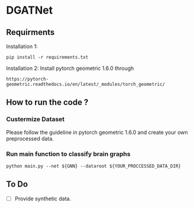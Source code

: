 # DGATNet

## Requirments 
Installation 1:
```
pip install -r requirements.txt
```
Installation 2:
Install pytorch geometric 1.6.0 through
```
https://pytorch-geometric.readthedocs.io/en/latest/_modules/torch_geometric/
```

## How to run the code ? 

### Custermize Dataset
Please follow the guideline in pytorch geometric 1.6.0 and create your own preprocessed data. 
### Run main function to classify brain graphs
```
python main.py --net ${GNN} --dataroot ${YOUR_PROCCESSED_DATA_DIR}
```

## To Do
- [ ] Provide synthetic data.
